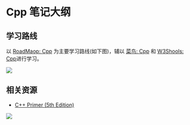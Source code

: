 # Cpp 笔记大纲

## 学习路线

以 [RoadMaop: Cpp](https://roadmap.sh/cpp) 为主要学习路线(如下图)，辅以 [菜鸟: Cpp](https://www.runoob.com/cplusplus/cpp-tutorial.html) 和 [W3Shools: Cpp](https://www.w3schools.com/cpp/default.asp)进行学习。

<div class="center"><img src="https://imagebank-0.oss-cn-beijing.aliyuncs.com/VS-PicGo/2024-07-07-13-00-42_Cpp笔记大纲.jpg"/></div>


## 相关资源

- [C++ Primer (5th Edition)](https://zz.etocs.us.kg/book/2733889/20ad6c/c-primer-5th-edition.html)

<div class="center"><img src="https://imagebank-0.oss-cn-beijing.aliyuncs.com/VS-PicGo/2024-07-04-00-26-32_Cpp笔记大纲_.jpg"/></div>
